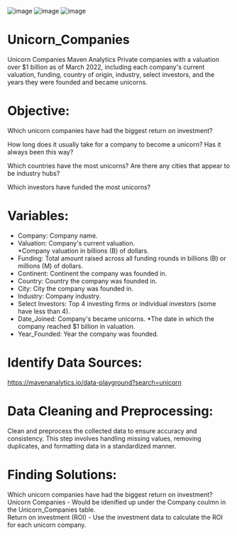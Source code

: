 ![image](https://github.com/Dorothywimberly/Unicorn_Companies/assets/131917095/429e1c63-1228-4f7e-8ad8-5b9c035e60fa) ![image](https://github.com/Dorothywimberly/Unicorn_Companies/assets/131917095/742f12b4-4ad5-456c-9136-92f64933ba7d)
![image](https://github.com/Dorothywimberly/Unicorn_Companies/assets/131917095/429e1c63-1228-4f7e-8ad8-5b9c035e60fa)

# Unicorn_Companies


Unicorn Companies Maven Analytics
Private companies with a valuation over $1 billion as of March 2022, including each company's current valuation, funding, country of origin, industry, select investors, and the years they were founded and became unicorns.

# Objective:

Which unicorn companies have had the biggest return on investment?

How long does it usually take for a company to become a unicorn? Has it always been this way?

Which countries have the most unicorns? Are there any cities that appear to be industry hubs?

Which investors have funded the most unicorns?

# Variables:

- Company: Company name.
- Valuation: Company's current valuation.                    	
 *Company valuation in billions (B) of dollars.
- Funding: Total amount raised across all funding rounds in billions (B) or millions (M) of dollars.
- Continent: Continent the company was founded in.
- Country: Country the company was founded in.
- City: City the company was founded in.
- Industry: Company industry.
- Select Investors: Top 4 investing firms or individual investors (some have less than 4).
- Date_Joined: Company's became unicorns.
  *The date in which the company reached $1 billion in valuation.
- Year_Founded: Year the company was founded.

# Identify Data Sources:

https://mavenanalytics.io/data-playground?search=unicorn

# Data Cleaning and Preprocessing:
Clean and preprocess the collected data to ensure accuracy and consistency. This step involves handling missing values, removing duplicates, and formatting data in a standardized manner.

# Finding Solutions:

Which unicorn companies have had the biggest return on investment?                                             
Unicorn Companies -  Would be idenified up under the Company coulmn in the Unicorn_Companies table.              
Return on investment (ROI) - Use the investment data to calculate the ROI for each unicorn company.

